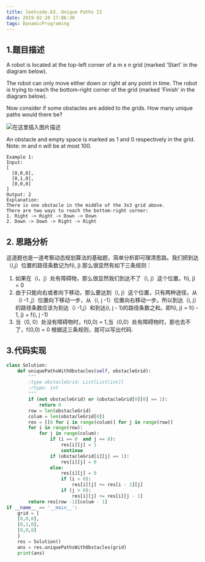 ```yaml
---
title: leetcode.63. Unique Paths II
date: 2019-02-20 17:06:30
tags: DynamicPrograming
---
```

## 1.题目描述
A robot is located at the top-left corner of a m x n grid (marked 'Start' in the diagram below).

The robot can only move either down or right at any point in time. The robot is trying to reach the bottom-right corner of the grid (marked 'Finish' in the diagram below).

Now consider if some obstacles are added to the grids. How many unique paths would there be?
<!-- more --> 

![在这里插入图片描述](https://assets.leetcode.com/uploads/2018/10/22/robot_maze.png)

An obstacle and empty space is marked as 1 and 0 respectively in the grid.
Note: m and n will be at most 100.

```
Example 1:
Input:
[
  [0,0,0],
  [0,1,0],
  [0,0,0]
]
Output: 2
Explanation:
There is one obstacle in the middle of the 3x3 grid above.
There are two ways to reach the bottom-right corner:
1. Right -> Right -> Down -> Down
2. Down -> Down -> Right -> Right
```
## 2. 思路分析
这道题也是一道考察动态规划算法的基础题，简单分析即可理清思路。我们把到达（i,j）位置的路径条数记为f(i, j).那么很显然有如下三条规则：
1. 如果在（i，j）处有障碍物，那么很显然我们到达不了（i, j）这个位置，f(i, j) = 0
2. 由于只能向右或者向下移动，那么要达到（i, j）这个位置，只有两种途径，从（i -1 ,j）位置向下移动一步，从（i, j -1）位置向右移动一步。所以到达（i, j）的路径条数应该为到达（i -1,j）和到达(i, j - 1)的路径条数之和。即f(i, j) = f(i - 1, j) + f(i, j -1)
3. 当（0, 0）处没有障碍物时，f(0,0) = 1,当（0,0）处有障碍物时，那也去不了，f(0,0) = 0
根据这三条规则，就可以写出代码.
## 3.代码实现
```python
class Solution:
    def uniquePathsWithObstacles(self, obstacleGrid):
        """
        :type obstacleGrid: List[List[int]]
        :rtype: int
        """
        if (not obstacleGrid) or (obstacleGrid[0][0] == 1):
            return 0
        row = len(obstacleGrid)
        colum = len(obstacleGrid[0])
        res = [[0 for i in range(colum)] for j in range(row)]  
        for i in range(row):
            for j in range(colum):
                if (i == 0  and j == 0):
                    res[i][j] = 1
                    continue
                if (obstacleGrid[i][j] == 1):
                    res[i][j] = 0
                else:   
                    res[i][j] = 0
                    if (i > 0):
                        res[i][j] += res[i - 1][j]
                    if (j > 0): 
                        res[i][j] += res[i][j - 1]
        return res[row -1][colum - 1]         
if __name__ == '__main__':
    grid = [
    [0,0,0],
    [0,1,0],
    [0,0,0]
    ]
    res = Solution()
    ans = res.uniquePathsWithObstacles(grid)
    print(ans)

```



